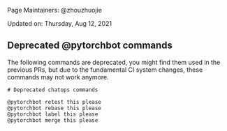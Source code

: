 Page Maintainers: @zhouzhuojie

Updated on: Thursday, Aug 12, 2021

## Deprecated @pytorchbot commands
The following commands are deprecated, you might find them used in the previous PRs, but due to the fundamental CI system changes, these commands may not work anymore. 

```
# Deprecated chatops commands

@pytorchbot retest this please
@pytorchbot rebase this please
@pytorchbot label this please
@pytorchbot merge this please
```